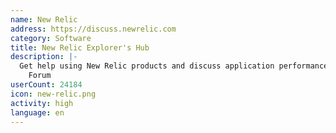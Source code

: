 ```yaml
---
name: New Relic
address: https://discuss.newrelic.com
category: Software
title: New Relic Explorer's Hub
description: |-
  Get help using New Relic products and discuss application performance in our Community
    Forum
userCount: 24184
icon: new-relic.png
activity: high
language: en
---
```

